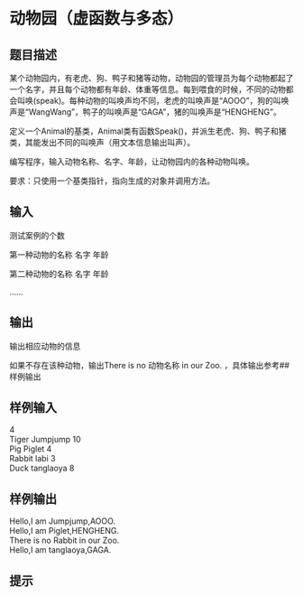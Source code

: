  # 动物园（虚函数与多态）  
  
 ## 题目描述  
 某个动物园内，有老虎、狗、鸭子和猪等动物，动物园的管理员为每个动物都起了一个名字，并且每个动物都有年龄、体重等信息。每到喂食的时候，不同的动物都会叫唤(speak)。每种动物的叫唤声均不同，老虎的叫唤声是“AOOO”，狗的叫唤声是“WangWang”，鸭子的叫唤声是“GAGA”，猪的叫唤声是“HENGHENG”。  
  
 定义一个Animal的基类，Animal类有函数Speak()，并派生老虎、狗、鸭子和猪类，其能发出不同的叫唤声（用文本信息输出叫声）。  
  
 编写程序，输入动物名称、名字、年龄，让动物园内的各种动物叫唤。  
  
 要求：只使用一个基类指针，指向生成的对象并调用方法。  
  
 ## 输入  
 测试案例的个数  
  
 第一种动物的名称  名字  年龄  
  
 第二种动物的名称  名字 年龄  
  
 ......  
  
 ## 输出  
 输出相应动物的信息  
  
 如果不存在该种动物，输出There is no 动物名称 in our Zoo.  ，具体输出参考## 样例输出  
  
 ## 样例输入  
 4  
 Tiger Jumpjump 10  
 Pig Piglet 4  
 Rabbit labi 3  
 Duck tanglaoya 8  
 ## 样例输出  
 Hello,I am Jumpjump,AOOO.  
 Hello,I am Piglet,HENGHENG.  
 There is no Rabbit in our Zoo.  
 Hello,I am tanglaoya,GAGA.  
 ## 提示  
   
  
